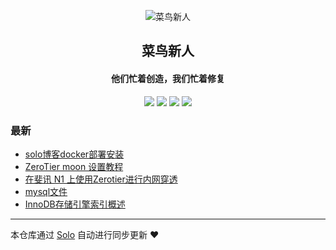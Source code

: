 <p align="center"><img alt="菜鸟新人" src="https://i.loli.net/2019/08/23/cs4qpjeNR1EViC3.png"></p><h2 align="center">
菜鸟新人
</h2>

<h4 align="center">他们忙着创造，我们忙着修复</h4>
<p align="center"><a title="菜鸟新人" target="_blank" href="https://github.com/xations/solo-blog"><img src="https://img.shields.io/github/last-commit/xations/solo-blog.svg?style=flat-square&color=FF9900"></a>
<a title="GitHub repo size in bytes" target="_blank" href="https://github.com/xations/solo-blog"><img src="https://img.shields.io/github/repo-size/xations/solo-blog.svg?style=flat-square"></a>
<a title="Solo Version" target="_blank" href="https://github.com/b3log/solo/releases"><img src="https://img.shields.io/badge/solo-3.6.4-f1e05a.svg?style=flat-square&color=blueviolet"></a>
<a title="Hits" target="_blank" href="https://github.com/b3log/hits"><img src="https://hits.b3log.org/xations/solo-blog.svg"></a></p>

### 最新

* [solo博客docker部署安装](https://amdyes.top/articles/2019/08/27/1566918760376.html)
* [ZeroTier moon 设置教程](https://amdyes.top/articles/2019/08/26/1566831752085.html)
* [在斐讯 N1 上使用Zerotier进行内网穿透](https://amdyes.top/articles/2019/08/26/1566828443751.html)
* [ mysql文件](https://amdyes.top/articles/2019/08/23/1566553723593.html)
* [InnoDB存储引擎索引概述](https://amdyes.top/articles/2019/08/23/1566552040998.html)



---

本仓库通过 [Solo](https://github.com/b3log/solo) 自动进行同步更新 ❤️ 